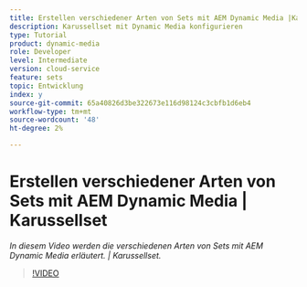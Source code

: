 ```yaml
---
title: Erstellen verschiedener Arten von Sets mit AEM Dynamic Media |Karussellset
description: Karussellset mit Dynamic Media konfigurieren
type: Tutorial
product: dynamic-media
role: Developer
level: Intermediate
version: cloud-service
feature: sets
topic: Entwicklung
index: y
source-git-commit: 65a40826d3be322673e116d98124c3cbfb1d6eb4
workflow-type: tm+mt
source-wordcount: '48'
ht-degree: 2%

---
```



# Erstellen verschiedener Arten von Sets mit AEM Dynamic Media | Karussellset

*In diesem Video werden die verschiedenen Arten von Sets mit AEM Dynamic Media erläutert. | Karussellset.*

>[!VIDEO](https://video.tv.adobe.com/v/335380?quality=9&learn=on)

